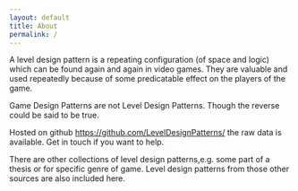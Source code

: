 ```yaml
---
layout: default
title: About
permalink: /
---
```


<p> A level design pattern is a repeating configuration (of space and logic)
which can be found again and again in video games. They are valuable and used
repeatedly because of some predicatable effect on the players of the game.</p>

<p>Game Design Patterns are not Level Design Patterns. Though the reverse could
be said to be true.</p>

<p>Hosted on github <a href = "https://github.com/LevelDesignPatterns/">
https://github.com/LevelDesignPatterns/</a> the raw data is
available. Get in touch if you want to help.</p>

<p>There are other collections of level design patterns,e.g. some part of a thesis
or for specific genre of game. Level design patterns from those other sources
are also included here.</p>
